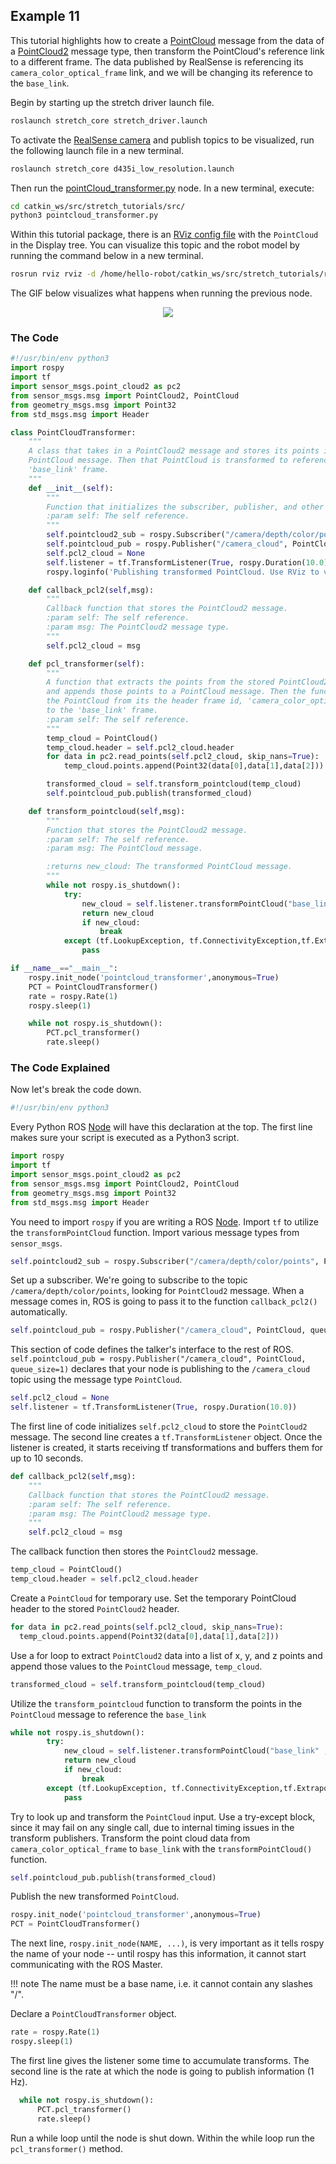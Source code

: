 ## Example 11

This tutorial highlights how to create a [PointCloud](http://docs.ros.org/en/melodic/api/sensor_msgs/html/msg/PointCloud.html) message from the data of a [PointCloud2](http://docs.ros.org/en/noetic/api/sensor_msgs/html/msg/PointCloud2.html) message type, then transform the PointCloud's reference link to a different frame. The data published by RealSense is referencing its `camera_color_optical_frame` link, and we will be changing its reference to the `base_link`.

Begin by starting up the stretch driver launch file.

```bash
roslaunch stretch_core stretch_driver.launch
```
To activate the [RealSense camera](https://www.intelrealsense.com/depth-camera-d435i/) and publish topics to be visualized, run the following launch file in a new terminal.

```bash
roslaunch stretch_core d435i_low_resolution.launch
```
Then run the [pointCloud_transformer.py](https://github.com/hello-robot/stretch_tutorials/blob/noetic/src/pointcloud_transformer.py) node. In a new terminal, execute:

```bash
cd catkin_ws/src/stretch_tutorials/src/
python3 pointcloud_transformer.py
```

Within this tutorial package, there is an [RViz config file](https://github.com/hello-robot/stretch_tutorials/blob/noetic/rviz/PointCloud_transformer_example.rviz) with the `PointCloud` in the Display tree. You can visualize this topic and the robot model by running the command below in a new terminal.

```bash
rosrun rviz rviz -d /home/hello-robot/catkin_ws/src/stretch_tutorials/rviz/PointCloud_transformer_example.rviz
```

The GIF below visualizes what happens when running the previous node.

<p align="center">
  <img src="https://raw.githubusercontent.com/hello-robot/stretch_tutorials/noetic/images/PointCloud_transformer.gif"/>
</p>

### The Code

```python
#!/usr/bin/env python3
import rospy
import tf
import sensor_msgs.point_cloud2 as pc2
from sensor_msgs.msg import PointCloud2, PointCloud
from geometry_msgs.msg import Point32
from std_msgs.msg import Header

class PointCloudTransformer:
    """
    A class that takes in a PointCloud2 message and stores its points into a
    PointCloud message. Then that PointCloud is transformed to reference the
    'base_link' frame.
    """
    def __init__(self):
        """
        Function that initializes the subscriber, publisher, and other variables.
        :param self: The self reference.
        """
        self.pointcloud2_sub = rospy.Subscriber("/camera/depth/color/points", PointCloud2, self.callback_pcl2, queue_size=1)
        self.pointcloud_pub = rospy.Publisher("/camera_cloud", PointCloud, queue_size=1)
        self.pcl2_cloud = None
        self.listener = tf.TransformListener(True, rospy.Duration(10.0))
        rospy.loginfo('Publishing transformed PointCloud. Use RViz to visualize')

    def callback_pcl2(self,msg):
        """
        Callback function that stores the PointCloud2 message.
        :param self: The self reference.
        :param msg: The PointCloud2 message type.
        """
        self.pcl2_cloud = msg

    def pcl_transformer(self):
        """
        A function that extracts the points from the stored PointCloud2 message
        and appends those points to a PointCloud message. Then the function transforms
        the PointCloud from its the header frame id, 'camera_color_optical_frame'
        to the 'base_link' frame.
        :param self: The self reference.
        """
        temp_cloud = PointCloud()
        temp_cloud.header = self.pcl2_cloud.header
        for data in pc2.read_points(self.pcl2_cloud, skip_nans=True):
            temp_cloud.points.append(Point32(data[0],data[1],data[2]))

        transformed_cloud = self.transform_pointcloud(temp_cloud)
        self.pointcloud_pub.publish(transformed_cloud)

    def transform_pointcloud(self,msg):
        """
        Function that stores the PointCloud2 message.
        :param self: The self reference.
        :param msg: The PointCloud message.

        :returns new_cloud: The transformed PointCloud message.
        """
        while not rospy.is_shutdown():
            try:
                new_cloud = self.listener.transformPointCloud("base_link" ,msg)
                return new_cloud
                if new_cloud:
                    break
            except (tf.LookupException, tf.ConnectivityException,tf.ExtrapolationException):
                pass

if __name__=="__main__":
    rospy.init_node('pointcloud_transformer',anonymous=True)
    PCT = PointCloudTransformer()
    rate = rospy.Rate(1)
    rospy.sleep(1)

    while not rospy.is_shutdown():
        PCT.pcl_transformer()
        rate.sleep()
```

### The Code Explained
Now let's break the code down.

```python
#!/usr/bin/env python3
```

Every Python ROS [Node](http://wiki.ros.org/Nodes) will have this declaration at the top. The first line makes sure your script is executed as a Python3 script.

```python
import rospy
import tf
import sensor_msgs.point_cloud2 as pc2
from sensor_msgs.msg import PointCloud2, PointCloud
from geometry_msgs.msg import Point32
from std_msgs.msg import Header
```

You need to import `rospy` if you are writing a ROS [Node](http://wiki.ros.org/Nodes). Import `tf` to utilize the `transformPointCloud` function. Import various message types from `sensor_msgs`.

```python
self.pointcloud2_sub = rospy.Subscriber("/camera/depth/color/points", PointCloud2, self.callback_pcl2, queue_size=1)
```

Set up a subscriber.  We're going to subscribe to the topic `/camera/depth/color/points`, looking for `PointCloud2` message.  When a message comes in, ROS is going to pass it to the function `callback_pcl2()` automatically.

```python
self.pointcloud_pub = rospy.Publisher("/camera_cloud", PointCloud, queue_size=1)
```

This section of code defines the talker's interface to the rest of ROS. `self.pointcloud_pub = rospy.Publisher("/camera_cloud", PointCloud, queue_size=1)` declares that your node is publishing to the `/camera_cloud` topic using the message type `PointCloud`.

```python
self.pcl2_cloud = None
self.listener = tf.TransformListener(True, rospy.Duration(10.0))
```

The first line of code initializes `self.pcl2_cloud` to store the `PointCloud2` message. The second line creates a `tf.TransformListener` object. Once the listener is created, it starts receiving tf transformations and buffers them for up to 10 seconds.

```python
def callback_pcl2(self,msg):
    """
    Callback function that stores the PointCloud2 message.
    :param self: The self reference.
    :param msg: The PointCloud2 message type.
    """
    self.pcl2_cloud = msg
```

The callback function then stores the `PointCloud2` message.

```python
temp_cloud = PointCloud()
temp_cloud.header = self.pcl2_cloud.header
```

Create a `PointCloud` for temporary use. Set the temporary PointCloud header to the stored `PointCloud2` header.

```python
for data in pc2.read_points(self.pcl2_cloud, skip_nans=True):
  temp_cloud.points.append(Point32(data[0],data[1],data[2]))
```

Use a for loop to extract `PointCloud2` data into a list of x, y, and z points and append those values to the `PointCloud` message, `temp_cloud`.

```python
transformed_cloud = self.transform_pointcloud(temp_cloud)
```

Utilize the `transform_pointcloud` function to transform the points in the `PointCloud` message to reference the `base_link`

```python
while not rospy.is_shutdown():
        try:
            new_cloud = self.listener.transformPointCloud("base_link" ,msg)
            return new_cloud
            if new_cloud:
                break
        except (tf.LookupException, tf.ConnectivityException,tf.ExtrapolationException):
            pass
```

Try to look up and transform the `PointCloud` input. Use a try-except block, since it may fail on any single call, due to internal timing issues in the transform publishers. Transform the point cloud data from `camera_color_optical_frame` to `base_link` with the `transformPointCloud()` function.

```python
self.pointcloud_pub.publish(transformed_cloud)
```

Publish the new transformed `PointCloud`.

```python
rospy.init_node('pointcloud_transformer',anonymous=True)
PCT = PointCloudTransformer()
```

The next line, `rospy.init_node(NAME, ...)`, is very important as it tells rospy the name of your node -- until rospy has this information, it cannot start communicating with the ROS Master. 

!!! note
    The name must be a base name, i.e. it cannot contain any slashes "/".

Declare a `PointCloudTransformer` object.

```python
rate = rospy.Rate(1)
rospy.sleep(1)
```

The first line gives the listener some time to accumulate transforms. The second line is the rate at which the node is going to publish information (1 Hz).

```python
  while not rospy.is_shutdown():
      PCT.pcl_transformer()
      rate.sleep()
```

Run a while loop until the node is shut down. Within the while loop run the `pcl_transformer()` method.
